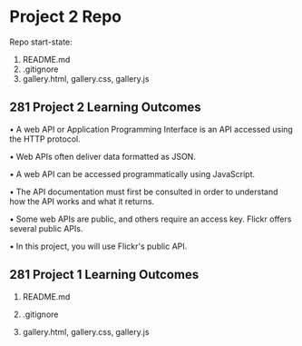 # Project 2 Repo

Repo start-state:

1. README.md
2. .gitignore
3. gallery.html, gallery.css, gallery.js

<H2>281 Project 2 Learning Outcomes </H2>

• A web API or Application Programming Interface is an API
accessed using the HTTP protocol.

• Web APIs often deliver data formatted as JSON.

• A web API can be accessed programmatically using
JavaScript.

• The API documentation must first be consulted in order to
understand how the API works and what it returns.

• Some web APIs are public, and others require an access key.
Flickr offers several public APIs.

• In this project, you will use Flickr's public API.

<H2> 281 Project 1 Learning Outcomes </H2>

1. README.md

2) .gitignore

3) gallery.html, gallery.css, gallery.js

